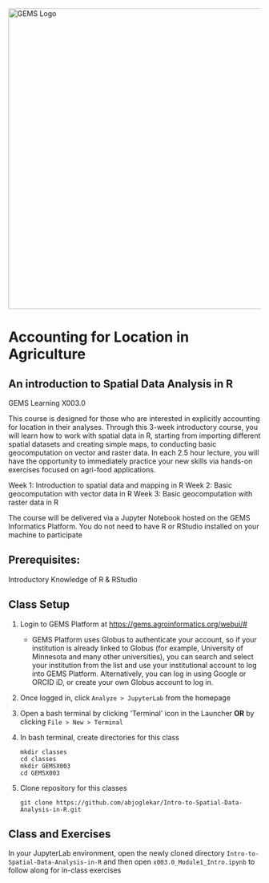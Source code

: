 <img src="images/GEMS long.png" width=600 alt="GEMS Logo" title="GEMS" />

# Accounting for Location in Agriculture
## An introduction to Spatial Data Analysis in R
GEMS Learning X003.0

This course is designed for those who are interested in explicitly accounting for location in their analyses. Through this 3-week introductory course, you will learn how to work with spatial data in R, starting from importing different spatial datasets and creating simple maps, to conducting basic geocomputation on vector and raster data. In each 2.5 hour lecture, you will have the opportunity to immediately practice your new skills via hands-on exercises focused on agri-food applications. 

  Week 1: Introduction to spatial data and mapping in R
  Week 2: Basic geocomputation with vector data in R
  Week 3: Basic geocomputation with raster data in R 

The course will be delivered via a Jupyter Notebook hosted on the GEMS Informatics Platform. You do not need to have R or RStudio installed on your machine to participate


## Prerequisites: 
Introductory Knowledge of R & RStudio  


## Class Setup
1. Login to GEMS Platform at https://gems.agroinformatics.org/webui/#
    - GEMS Platform uses Globus to authenticate your account, so if your institution is already linked to Globus (for example, University of Minnesota and many other universities), you can search and select your institution from the list and use your institutional account to log into GEMS Platform. Alternatively, you can log in using Google or ORCID iD, or create  your own Globus account to log in.   

1. Once logged in, click `Analyze > JupyterLab` from the homepage

1. Open a bash terminal by clicking 'Terminal' icon in the Launcher **OR** by clicking `File > New > Terminal`

1. In bash terminal, create directories for this class  
    ```shell
    mkdir classes  
    cd classes  
    mkdir GEMSX003  
    cd GEMSX003
    ```  
1. Clone repository for this classes  
    ```shell
    git clone https://github.com/abjoglekar/Intro-to-Spatial-Data-Analysis-in-R.git
    ```

## Class and Exercises
In your JupyterLab environment, open the newly cloned directory `Intro-to-Spatial-Data-Analysis-in-R` and then open `x003.0_Module1_Intro.ipynb` to follow along for in-class exercises 


